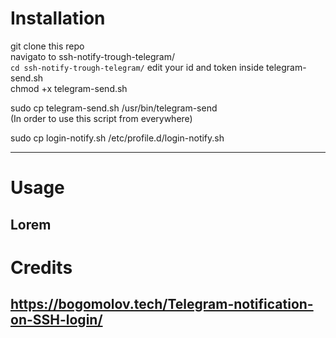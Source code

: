 # Installation
git clone this repo  
navigato to ssh-notify-trough-telegram/  
`cd ssh-notify-trough-telegram/`
edit your id and token inside telegram-send.sh  
chmod +x telegram-send.sh  

sudo cp telegram-send.sh /usr/bin/telegram-send  
(In order to use this script from everywhere)  
  
sudo cp login-notify.sh /etc/profile.d/login-notify.sh
  
---
# Usage
Lorem  
---
# Credits
https://bogomolov.tech/Telegram-notification-on-SSH-login/
---
